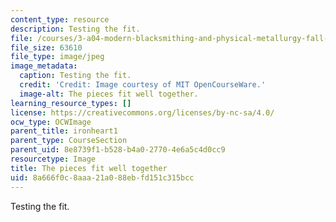 ```yaml
---
content_type: resource
description: Testing the fit.
file: /courses/3-a04-modern-blacksmithing-and-physical-metallurgy-fall-2008/8a666f0c8aaa21a088ebfd151c315bcc_122.jpg
file_size: 63610
file_type: image/jpeg
image_metadata:
  caption: Testing the fit.
  credit: 'Credit: Image courtesy of MIT OpenCourseWare.'
  image-alt: The pieces fit well together.
learning_resource_types: []
license: https://creativecommons.org/licenses/by-nc-sa/4.0/
ocw_type: OCWImage
parent_title: ironheart1
parent_type: CourseSection
parent_uid: 8e8739f1-b528-b4a0-2770-4e6a5c4d0cc9
resourcetype: Image
title: The pieces fit well together
uid: 8a666f0c-8aaa-21a0-88eb-fd151c315bcc
---
```

Testing the fit.